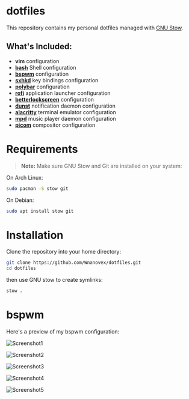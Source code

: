 # dotfiles


This repository contains my personal dotfiles managed with [GNU Stow](https://www.gnu.org/software/stow/).

## What's Included:

- **vim** configuration
- [**bash**](https://github.com/ohmybash/oh-my-bash) Shell configuration
- [**bspwm**](https://github.com/baskerville/bspwm) configuration
- [**sxhkd**](https://github.com/baskerville/sxhkd) key bindings configuration
- [**polybar**](https://github.com/polybar/polybar) configuration
- [**rofi**](https://github.com/davatorium/rofi) application launcher configuration
- [**betterlockscreen**](https://github.com/betterlockscreen/betterlockscreen) configuration
- [**dunst**](https://github.com/dunst-project/dunst) notification daemon configuration
- [**alacritty**](https://github.com/alacritty/alacritty) terminal emulator configuration
- [**mpd**](https://github.com/MusicPlayerDaemon/MPD) music player daemon configuration
- [**picom**](https://github.com/lcdse7en/jonaburg-picom) compositor configuration

# Requirements

> **Note:** Make sure GNU Stow and Git are installed on your system:  

On Arch Linux:
```bash
sudo pacman -S stow git
```

On Debian:
```bash
sudo apt install stow git
```

# Installation

Clone the repository into your home directory:
```bash
git clone https://github.com/Wnanovex/dotfiles.git
cd dotfiles
```

then use GNU stow to create symlinks:
```bash
stow .
```


# bspwm

Here's a preview of my bspwm configuration:

![Screenshot1](https://github.com/user-attachments/assets/7cd75b10-3b23-42e6-9ec3-44625d3d3338)

![Screenshot2](https://github.com/user-attachments/assets/84b61b43-c24b-457c-aa53-094f5e1d42f4)

![Screenshot3](https://github.com/user-attachments/assets/02f60f5e-5d1c-41ef-8540-c3bb9a0cbc52)

![Screenshot4](https://github.com/user-attachments/assets/0ec35983-6ed6-4a86-99b2-31581b7357f9)

![Screenshot5](https://github.com/user-attachments/assets/df368305-e883-46ae-b85e-219c08f64788)

